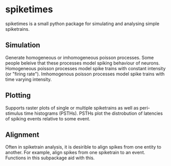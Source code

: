 # spiketimes

spiketimes is a small python package for simulating and analysing simple spiketrains.


## Simulation

Generate homogeneous or imhomogeneous poisson processes. Some people beleive that these processes model spiking behaviour of neurons. Homogeneous poisson processes model spike trains with constant intensity (or "firing rate"). Imhomogenous poisson processes model spike trains with time varying intensity.


## Plotting

Supports raster plots of single or multiple spiketrains as well as peri-stimulus time histograms (PSTHs). PSTHs plot the distrobution of latencies of spiking events relative to some event.

## Alignment

Often in spiketrain analysis, it is desirible to align spikes from one entity to another. For example, align spikes from one spiketrain to an event. Functions in this subpackage aid with this. 
